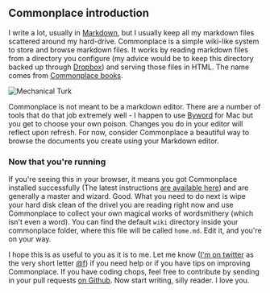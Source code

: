 ## Commonplace introduction

I write a lot, usually in [Markdown](http://daringfireball.net/projects/markdown/), but I usually keep all my markdown files scattered around my hard-drive. Commonplace is a simple wiki-like system to store and browse markdown files. It works by reading markdown files from a directory you configure (my advice would be to keep this directory backed up through [Dropbox](http://getdropbox.com)) and serving those files in HTML. The name comes from [Commonplace books](http://en.wikipedia.org/wiki/Commonplace_book).

![Mechanical Turk](http://madebyform.com/commonplace/img/turk.png)

Commonplace is not meant to be a markdown editor. There are a number of tools that do that job extremely well - I happen to use [Byword](http://bywordapp.com) for Mac but you get to choose your own poison. Changes you do in your editor will reflect upon refresh. For now, consider Commonplace a beautiful way to browse the documents you create using your Markdown editor.

### Now that you're running

If you're seeing this in your browser, it means you got Commonplace installed successfully (The latest instructions [are available here](https://github.com/fredoliveira/commonplace#readme)) and are generally a master and wizard. Good. What you need to do next is wipe your hard disk clean of the drivel you are reading right now and use Commonplace to collect your own magical works of wordsmithery (which isn't even a word). You can find the default `wiki` directory inside your commonplace folder, where this file will be called `home.md`. Edit it, and you're on your way.

I hope this is as useful to you as it is to me. Let me know ([I'm on twitter](http://twitter.com/f) as the very short letter [@f](http://twitter.com/f)) if you need help or if you have tips on improving Commonplace. If you have coding chops, feel free to contribute by sending in your pull requests [on Github](https://github.com/fredoliveira/commonplace). Now start writing, silly reader. I love you.